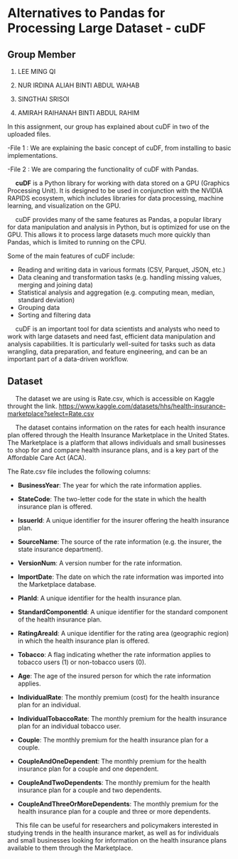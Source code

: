 # Alternatives to Pandas for Processing Large Dataset - cuDF

## Group Member
1. LEE MING QI

2. NUR IRDINA ALIAH BINTI ABDUL WAHAB

3. SINGTHAI SRISOI

4. AMIRAH RAIHANAH BINTI ABDUL RAHIM

In this assignment, our group has explained about cuDF in two of the uploaded files.

-File 1 : We are explaining the basic concept of cuDF, from installing to basic implementations. 

-File 2 : We are comparing the functionality of cuDF with Pandas.

&emsp; **cuDF** is a Python library for working with data stored on a GPU (Graphics Processing Unit). It is designed to be used in conjunction with the NVIDIA RAPIDS ecosystem, which includes libraries for data processing, machine learning, and visualization on the GPU.

&emsp; cuDF provides many of the same features as Pandas, a popular library for data manipulation and analysis in Python, but is optimized for use on the GPU. This allows it to process large datasets much more quickly than Pandas, which is limited to running on the CPU.

Some of the main features of cuDF include:

* Reading and writing data in various formats (CSV, Parquet, JSON, etc.)
* Data cleaning and transformation tasks (e.g. handling missing values, merging and joining data)
* Statistical analysis and aggregation (e.g. computing mean, median, standard deviation)
* Grouping data
* Sorting and filtering data

&emsp; cuDF is an important tool for data scientists and analysts who need to work with large datasets and need fast, efficient data manipulation and analysis capabilities. It is particularly well-suited for tasks such as data wrangling, data preparation, and feature engineering, and can be an important part of a data-driven workflow.

## Dataset
&emsp; The dataset we are using is Rate.csv, which is accessible on Kaggle throught the link. https://www.kaggle.com/datasets/hhs/health-insurance-marketplace?select=Rate.csv

&emsp; The dataset contains information on the rates for each health insurance plan offered through the Health Insurance Marketplace in the United States. The Marketplace is a platform that allows individuals and small businesses to shop for and compare health insurance plans, and is a key part of the Affordable Care Act (ACA).

The Rate.csv file includes the following columns:

* **BusinessYear**: The year for which the rate information applies.

* **StateCode**: The two-letter code for the state in which the health insurance plan is offered.

* **IssuerId**: A unique identifier for the insurer offering the health insurance plan.

* **SourceName**: The source of the rate information (e.g. the insurer, the state insurance department).

* **VersionNum**: A version number for the rate information.

* **ImportDate**: The date on which the rate information was imported into the Marketplace database.

* **PlanId**: A unique identifier for the health insurance plan.

* **StandardComponentId**: A unique identifier for the standard component of the health insurance plan.

* **RatingAreaId**: A unique identifier for the rating area (geographic region) in which the health insurance plan is offered.

* **Tobacco**: A flag indicating whether the rate information applies to tobacco users (1) or non-tobacco users (0).

* **Age**: The age of the insured person for which the rate information applies.

* **IndividualRate**: The monthly premium (cost) for the health insurance plan for an individual.

* **IndividualTobaccoRate**: The monthly premium for the health insurance plan for an individual tobacco user.

* **Couple**: The monthly premium for the health insurance plan for a couple.

* **CoupleAndOneDependent**: The monthly premium for the health insurance plan for a couple and one dependent.

* **CoupleAndTwoDependents**: The monthly premium for the health insurance plan for a couple and two dependents.

* **CoupleAndThreeOrMoreDependents**: The monthly premium for the health insurance plan for a couple and three or more dependents.

&emsp; This file can be useful for researchers and policymakers interested in studying trends in the health insurance market, as well as for individuals and small businesses looking for information on the health insurance plans available to them through the Marketplace.
